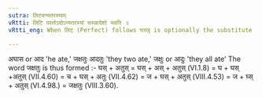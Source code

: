 ```yaml
---
sutra: लिट्यन्यतरस्याम्
vRtti: लिटि परतोऽदोऽन्यतरस्यां घस्ल्रादेशो भवति ॥
vRtti_eng: When लिट् (Perfect) follows घस्लृ is optionally the substitute of अद्.

---
```

अघास or आद 'he ate,' जक्षतुः आदतुः 'they two ate,' जक्षुः or आदुः 'they all ate' The word जक्षतुः is thus formed :- घस् + अतुस् = घस् + अस् + अतुस् (VI.1.8) = घ + घस् +अतुस् (VII.4.60) = च + घस् + अतुः (VII.4.62) = ज + घस् + अतुस् (VIII.4.53) = ज + घ्स् + अतुस् (VI.4.98.) = जक्षतुः (VIII.3.60).